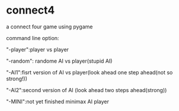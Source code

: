# connect4

a connect four game using pygame

command line option:

"-player":player vs player

"-random": randome AI vs player(stupid AI)

"-AI1":fisrt version of AI vs player(look ahead one step ahead(not so strong!))

"-AI2":second version of AI (look ahead two steps ahead(strong))

"-MINI":not yet finished minimax AI player
